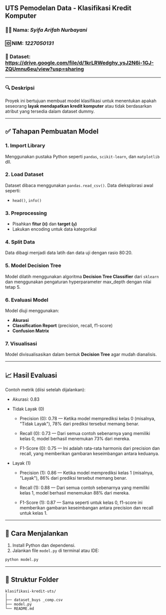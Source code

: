 ## UTS Pemodelan Data - Klasifikasi Kredit Komputer

### 🧑‍💻 Nama: *Syifa Arifah Nurbayani*  
### 🆔 NIM: *1227050131*  
### 📁 Dataset: https://drive.google.com/file/d/1krLRWedghy_ysJ2N6i-1GJ-ZQUmnu6eu/view?usp=sharing

---

### 🔍 Deskripsi
Proyek ini bertujuan membuat model klasifikasi untuk menentukan apakah seseorang **layak mendapatkan kredit komputer** atau tidak berdasarkan atribut yang tersedia dalam dataset dummy.

---

## ✅ Tahapan Pembuatan Model

### 1. Import Library
Menggunakan pustaka Python seperti `pandas`, `scikit-learn`, dan `matplotlib` dll.

### 2. Load Dataset
Dataset dibaca menggunakan `pandas.read_csv()`. Data dieksplorasi awal seperti:
- `head()`, `info()`

### 3. Preprocessing
- Pisahkan **fitur (`X`)** dan **target (`y`)**
- Lakukan encoding untuk data kategorikal

### 4. Split Data
Data dibagi menjadi data latih dan data uji dengan rasio 80:20.

### 5. Model Decision Tree
Model dilatih menggunakan algoritma **Decision Tree Classifier** dari `sklearn` dan menggunakan pengaturan hyperparameter max_depth dengan nilai tetap 5.

### 6. Evaluasi Model
Model diuji menggunakan:
- **Akurasi**
- **Classification Report** (precision, recall, f1-score)
- **Confusion Matrix**

### 7. Visualisasi
Model divisualisasikan dalam bentuk **Decision Tree** agar mudah dianalisis.

---

## 📈 Hasil Evaluasi
Contoh metrik (diisi setelah dijalankan):
- Akurasi: 0.83

- Tidak Layak (0)
  
    - Precision (0): 0.78 — Ketika model memprediksi kelas 0 (misalnya, "Tidak     Layak"), 78% dari prediksi tersebut memang benar.

    - Recall (0): 0.73 — Dari semua contoh sebenarnya yang memiliki kelas 0,       model berhasil menemukan 73% dari mereka.

    - F1-Score (0): 0.75 — Ini adalah rata-rata harmonis dari precision dan recall, yang memberikan gambaran keseimbangan antara keduanya.

- Layak (1)
  - Precision (1): 0.86 — Ketika model memprediksi kelas 1 (misalnya, "Layak"), 86% dari prediksi tersebut memang benar.
  
  - Recall (1): 0.88 — Dari semua contoh sebenarnya yang memiliki kelas 1, model berhasil menemukan 88% dari mereka.
  
  - F1-Score (1): 0.87 — Sama seperti untuk kelas 0, f1-score ini memberikan gambaran keseimbangan antara precision dan recall untuk kelas 1.

---

## 🚀 Cara Menjalankan
1. Install Python dan dependensi.
2. Jalankan file `model.py` di terminal atau IDE:

```bash
python model.py
```

---

## 📂 Struktur Folder
```
klasifikasi-kredit-uts/
│
├── dataset_buys _comp.csv
├── model.py
└── README.md
```
